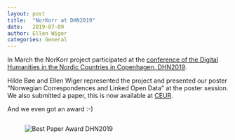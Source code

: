 ```yaml
---
layout: post
title:  "NorKorr at DHN2019"
date:   2019-07-09
author: Ellen Wiger
categories: General
---
```


In March the NorKorr project participated at the [conference of the Digital Humanities in the Nordic Countries in Copenhagen, DHN2019](https://cst.dk/DHN2019/DHN2019.html).

Hilde Bøe and Ellen Wiger represented the project and presented our poster "Norwegian Correspondences and Linked Open Data" at the poster session. We also submitted a paper, this is now available at [CEUR](http://ceur-ws.org/Vol-2364/33_paper.pdf).

And we even got an award :-) 
<div class="row">
  <div class="column">
   <figure>
    <img src="/NorKorr/assets/BestPaperAwardDHN2019.jpg" title="Best Paper Award DHN2019">
    <figcaption></figcaption>
   </figure>
  </div>
</div> 
